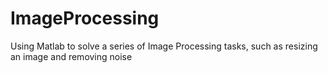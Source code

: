 # ImageProcessing
Using Matlab to solve a series of Image Processing tasks, such as resizing an image and removing noise
